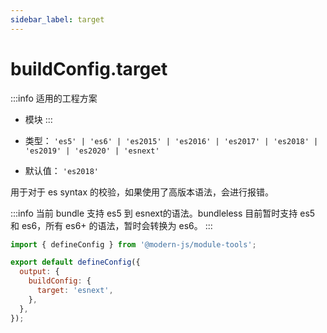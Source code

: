 ```yaml
---
sidebar_label: target
---
```


# buildConfig.target

:::info 适用的工程方案
* 模块
:::

* 类型： `'es5' | 'es6' | 'es2015' | 'es2016' | 'es2017' | 'es2018' | 'es2019' | 'es2020' | 'esnext'`
* 默认值： `'es2018'`

用于对于 es syntax 的校验，如果使用了高版本语法，会进行报错。

:::info
当前 bundle 支持 es5 到 esnext的语法。bundleless 目前暂时支持 es5 和 es6，所有 es6+ 的语法，暂时会转换为 es6。
:::


```js title="modern.config.js"
import { defineConfig } from '@modern-js/module-tools';

export default defineConfig({
  output: {
    buildConfig: {
      target: 'esnext',
    },
  },
});
```
